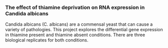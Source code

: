 ### The effect of thiamine deprivation on RNA expression in Candida albicans

Candida albicans (C. albicans) are a commensal yeast that can cause a variety of pathologies. 
This project explores the differential gene expression in thiamine present and thiamine absent conditions.
There are three biological replicates for both conditions.
